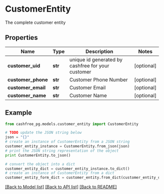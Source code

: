 # CustomerEntity

The complete customer entity

## Properties
Name | Type | Description | Notes
------------ | ------------- | ------------- | -------------
**customer_uid** | **str** | unique id generated by cashfree for your customer | [optional] 
**customer_phone** | **str** | Customer Phone Number | [optional] 
**customer_email** | **str** | Customer Email | [optional] 
**customer_name** | **str** | Customer Name | [optional] 

## Example

```python
from cashfree_pg.models.customer_entity import CustomerEntity

# TODO update the JSON string below
json = "{}"
# create an instance of CustomerEntity from a JSON string
customer_entity_instance = CustomerEntity.from_json(json)
# print the JSON string representation of the object
print CustomerEntity.to_json()

# convert the object into a dict
customer_entity_dict = customer_entity_instance.to_dict()
# create an instance of CustomerEntity from a dict
customer_entity_form_dict = customer_entity.from_dict(customer_entity_dict)
```
[[Back to Model list]](../README.md#documentation-for-models) [[Back to API list]](../README.md#documentation-for-api-endpoints) [[Back to README]](../README.md)



